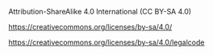 Attribution-ShareAlike 4.0 International (CC BY-SA 4.0) 

https://creativecommons.org/licenses/by-sa/4.0/

https://creativecommons.org/licenses/by-sa/4.0/legalcode
